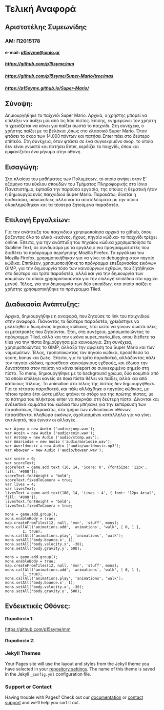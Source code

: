 # Τελική Αναφορά
## Αριστοτέλης Συμεωνίδης
### ΑΜ: Π2015178
#### e-mail: p15syme@ionio.gr
##### https://github.com/p15syme/mm 
##### https://github.com/p15syme/Super-Mario/tree/mas
##### https://p15syme.github.io/Super-Mario/

## Σύνοψη:
  Δημιουργήθηκε το παίχνιδι Super Mario. Αρχικά, ο χρήστης μπορεί να επιλέξει να παίξει μία από τις δύο πίστες. Επίσης, ενημερώνει τον χρήστη τι χρειάζεται να κάνει για παίξει σωστά το παιχνίδι. Στη συνέχεια, ο χρήστης παίζει με τα βελάκια ,όπως στο κλασσικό Super Mario. Όταν φτάσει το σκορ των 14.000 πόντων και πατήσει Enter πάει στο δεύτερο επίπεδο. Στη συνέχεια, όταν φτάσει σε ένα συγκεκριμένο σκορ, το οποίο δεν είναι γνωστό και πατήσει Enter, κερδίζει το παιχνίδι, όπου και εμφανίζεται ένα μήνυμα στην οθόνη.
  
## Εισαγώγη:
  
Στα πλαίσια του μαθήματος των Πολυμέσων, το οποίο ανήκει στον  Ε' εξάμηνο του κύκλου σπουδών του Τμήματος Πληροφορικής στο Ιόνιο Πανεπιστήμιο, έφτιαξα την παρούσα εργασία, της οποίας η θεματική ήταν η δημιουργία ενός παιχνιδιού Super Mario. Παρακάτω, δίνεται η διαδικάσια, οιδυσκολίες αλλά και τα αποτελέσματα με την οποία ολοκληρώθηκαν και τα τέσσερα ζητούμενα παραδοτέα. 

## Επιλογή Εργαλείων: 

Για την ανάπτυξη του παιχνιδιού χρησιμοποίησα αρχικά το github, όπου βάζοντας όλο το υλικό -εικόνες, ήχους, πηγαίο κώδικα- το παιχνίδι τρέχει online. Έπειτα, για την ανάπτυξη του πηγαίου κώδικα χρησιμοποίησα το Sublime Text, σε συνδυασμό με τα εργάλεια για προγραμματιστές που διαθέτει το πρόγραμμα περιήγησης Mozilla Firefox. Τα εργάλεια του Mozilla Firefox, χρησιμοποιήθηκαν για να γίνει το debugging στον πηγαίο κώδικα. Επιπλέον, χρησιμοποιήθηκε το πρόγραμμα επεξεργασίας εικόνων GIMP, για την δημιουργία τόσο των καινούργιων εχθρών, που ζητήθηκαν στο δεύτερο και τρίτο παραδοτέο, αλλά και για την δημιουργία των κουμπιών τα οποία χρησιμοποιούνται για την επιλογή επιπέδου στο αρχίκο μενού. Τέλος, για την δημιουργία των δύο επιπέδων, στα οποία παίζει ο χρήστης χρησιμοποιήθηκε το πρόγραμμα Tiled.

## Διαδικασία Ανάπτυξης:

Αρχικά, δημιουργήθηκε η αναφορά, που ζητούσε το link του παιχνιδιού στην αναφορά. Πιάνοντας το δεύτερο παραδοτέο, χρειάστηκε να μελετηθεί ο δωσμένος πηγαίος κώδικας, έτσι ώστε να γίνουν σωστά όλες οι μετατροπές που ζητούνται. Έτσι, στη συνέχεια, χρησιμοποιώντας το πρόγραμμα Tiled, αλλά και την εικόνα super_mario_tiles, οπου διέθετε τα tiles για την πίστα δημιούργησα μία καινούργια. Στη συνέχεια, χρησιμοποιώντας το GIMP, άλλαξα την αμφίεση του Super Mario και των νομισμάτων. Τέλος, τροποποιώντας τον πηγαίο κώδικα, προσέθεσα τα score, bonus και ζωές. Έπειτα, για το τρίτο παραδοτεό, αλλάζοντας πάλι τον πηγαίο κώδικα, προσέθεσα καινούργιους εχθρούς, και έδωσα την δυνατότητα στον παίκτη να κάνει teleport σε συγκεκριμένο σημείο στη πίστα. Το menu, δημιουργήθηκε με το background χρώμα, δύο κουμπιά από τα οποία επιλέγει κανείς σε ποια πίστα θέλει να παίξει, αλλά και από κάποιους τίτλους. Το animation στο τέλος της πίστας δεν δημιουργήθηκε. Για το τέταρτο παραδοτεό, και πάλι αλλάχθηκε ο πηγαίος κώδικας, με τέτοιο τρόπο έτσι ώστε μόλις φτάνει το στόχο για της πρώτης πίστας, με το πάτημα του πλήκτρου enter να παιρνάει στη δεύτερη πίστα. Δίνονται και ενδεικτικά κομμάτια του κώδικα που μπήκανε για την εκπόρευση των παραδοτέων, Παρακάτω, στο τμήμα των ενδεικτικών οθόνων, παρατίθενται πληθώρα εικόνων, σχολιασμένοι κατάλληλα για να γίνει αντιληπτό, που έγιναν οι αλλαγές. 

```
var Ajump = new Audio ('audio/jump.wav');
var Acoin = new Audio ('audio/coin.wav');
var Astomp = new Audio ('audio/stomp.wav');
var Amariodie = new Audio ('audio/mariodie.wav');
var Aworldmusic = new Audio ('audio/worldmusic.mp3');
var Abowser = new Audio ('audio/bowser.wav');
```
```
var score = 0;
var scoreText;
scoreText = game.add.text (16, 14, 'Score: 0', {fontSize: '12px', fill: '#000'});
scoreText.fontWeight = 'bold';
scoreText.fixedToCamera = true;
var lives = 4;
var livesText;
livesText = game.add.text(180, 14, 'Lives : 4', { font: '12px Arial', fill: '#000'});
livesText.fontWeight = 'bold';
livesText.fixedToCamera = true;
```
```
mons = game.add.group();
mons.enableBody = true;
map.createFromTiles(12, null, 'mon', 'stuff', mons);
mons.callAll('animations.add', 'animations', 'walk', [ 0, 1 ],
		1, true);
mons.callAll('animations.play', 'animations', 'walk');
mons.setAll('body.bounce.x', 1);
mons.setAll('body.velocity.x', -30);
mons.setAll('body.gravity.y', 500);
```
```
mons = game.add.group();
mons.enableBody = true;
map.createFromTiles(12, null, 'mon', 'stuff', mons);
mons.callAll('animations.add', 'animations', 'walk', [ 0, 1 ],
		1, true);
mons.callAll('animations.play', 'animations', 'walk');
mons.setAll('body.bounce.x', 1);
mons.setAll('body.velocity.x', -30);
mons.setAll('body.gravity.y', 500);
```

## Ενδεικτικές Οθόνες:

#### Παραδοτέο 1:
  https://github.com/p15syme/mm 
  
#### Παραδοτέο 2:


### Jekyll Themes

Your Pages site will use the layout and styles from the Jekyll theme you have selected in your [repository settings](https://github.com/p15syme/Final-Report-/settings). The name of this theme is saved in the Jekyll `_config.yml` configuration file.

### Support or Contact

Having trouble with Pages? Check out our [documentation](https://help.github.com/categories/github-pages-basics/) or [contact support](https://github.com/contact) and we’ll help you sort it out.
